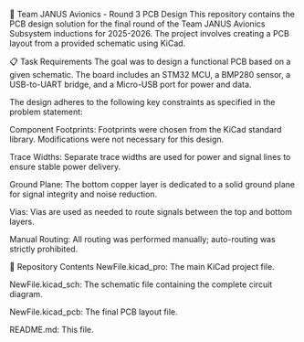 🚀 Team JANUS Avionics - Round 3 PCB Design
This repository contains the PCB design solution for the final round of the Team JANUS Avionics Subsystem inductions for 2025-2026. The project involves creating a PCB layout from a provided schematic using KiCad.


📋 Task Requirements
The goal was to design a functional PCB based on a given schematic. The board includes an STM32 MCU, a BMP280 sensor, a USB-to-UART bridge, and a Micro-USB port for power and data.


The design adheres to the following key constraints as specified in the problem statement:

Component Footprints: Footprints were chosen from the KiCad standard library. Modifications were not necessary for this design.


Trace Widths: Separate trace widths are used for power and signal lines to ensure stable power delivery.


Ground Plane: The bottom copper layer is dedicated to a solid ground plane for signal integrity and noise reduction.


Vias: Vias are used as needed to route signals between the top and bottom layers.


Manual Routing: All routing was performed manually; auto-routing was strictly prohibited.

📁 Repository Contents
NewFile.kicad_pro: The main KiCad project file.

NewFile.kicad_sch: The schematic file containing the complete circuit diagram.

NewFile.kicad_pcb: The final PCB layout file.

README.md: This file.
